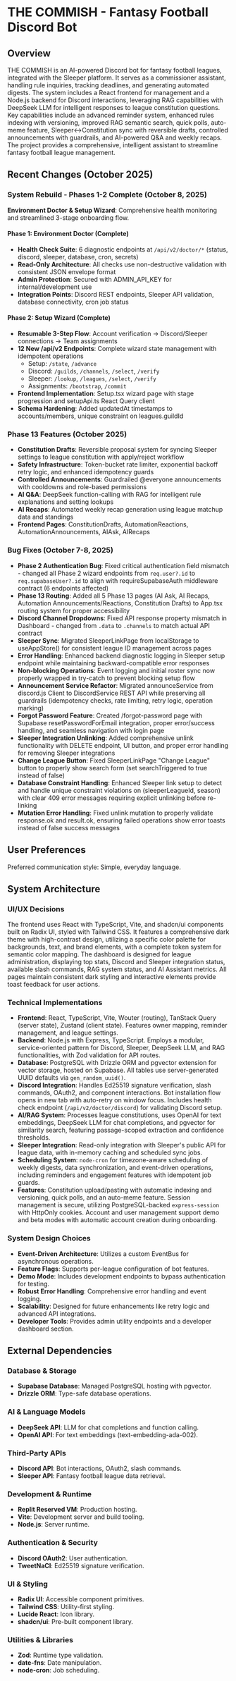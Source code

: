 # THE COMMISH - Fantasy Football Discord Bot

## Overview
THE COMMISH is an AI-powered Discord bot for fantasy football leagues, integrated with the Sleeper platform. It serves as a commissioner assistant, handling rule inquiries, tracking deadlines, and generating automated digests. The system includes a React frontend for management and a Node.js backend for Discord interactions, leveraging RAG capabilities with DeepSeek LLM for intelligent responses to league constitution questions. Key capabilities include an advanced reminder system, enhanced rules indexing with versioning, improved RAG semantic search, quick polls, auto-meme feature, Sleeper↔Constitution sync with reversible drafts, controlled announcements with guardrails, and AI-powered Q&A and weekly recaps. The project provides a comprehensive, intelligent assistant to streamline fantasy football league management.

## Recent Changes (October 2025)

### System Rebuild - Phases 1-2 Complete (October 8, 2025)
**Environment Doctor & Setup Wizard**: Comprehensive health monitoring and streamlined 3-stage onboarding flow.

#### Phase 1: Environment Doctor (Complete)
- **Health Check Suite**: 6 diagnostic endpoints at `/api/v2/doctor/*` (status, discord, sleeper, database, cron, secrets)
- **Read-Only Architecture**: All checks use non-destructive validation with consistent JSON envelope format
- **Admin Protection**: Secured with ADMIN_API_KEY for internal/development use
- **Integration Points**: Discord REST endpoints, Sleeper API validation, database connectivity, cron job status

#### Phase 2: Setup Wizard (Complete)
- **Resumable 3-Step Flow**: Account verification → Discord/Sleeper connections → Team assignments
- **12 New /api/v2 Endpoints**: Complete wizard state management with idempotent operations
  - Setup: `/state`, `/advance`
  - Discord: `/guilds`, `/channels`, `/select`, `/verify`
  - Sleeper: `/lookup`, `/leagues`, `/select`, `/verify`
  - Assignments: `/bootstrap`, `/commit`
- **Frontend Implementation**: Setup.tsx wizard page with stage progression and setupApi.ts React Query client
- **Schema Hardening**: Added updatedAt timestamps to accounts/members, unique constraint on leagues.guildId

### Phase 13 Features (October 2025)
- **Constitution Drafts**: Reversible proposal system for syncing Sleeper settings to league constitution with apply/reject workflow
- **Safety Infrastructure**: Token-bucket rate limiter, exponential backoff retry logic, and enhanced idempotency guards
- **Controlled Announcements**: Guardrailed @everyone announcements with cooldowns and role-based permissions
- **AI Q&A**: DeepSeek function-calling with RAG for intelligent rule explanations and setting lookups
- **AI Recaps**: Automated weekly recap generation using league matchup data and standings
- **Frontend Pages**: ConstitutionDrafts, AutomationReactions, AutomationAnnouncements, AIAsk, AIRecaps

### Bug Fixes (October 7-8, 2025)
- **Phase 2 Authentication Bug**: Fixed critical authentication field mismatch - changed all Phase 2 wizard endpoints from `req.user?.id` to `req.supabaseUser?.id` to align with requireSupabaseAuth middleware contract (6 endpoints affected)
- **Phase 13 Routing**: Added all 5 Phase 13 pages (AI Ask, AI Recaps, Automation Announcements/Reactions, Constitution Drafts) to App.tsx routing system for proper accessibility
- **Discord Channel Dropdowns**: Fixed API response property mismatch in Dashboard - changed from `.data` to `.channels` to match actual API contract
- **Sleeper Sync**: Migrated SleeperLinkPage from localStorage to useAppStore() for consistent league ID management across pages
- **Error Handling**: Enhanced backend diagnostic logging in Sleeper setup endpoint while maintaining backward-compatible error responses
- **Non-blocking Operations**: Event logging and initial roster sync now properly wrapped in try-catch to prevent blocking setup flow
- **Announcement Service Refactor**: Migrated announceService from discord.js Client to DiscordService REST API while preserving all guardrails (idempotency checks, rate limiting, retry logic, operation marking)
- **Forgot Password Feature**: Created /forgot-password page with Supabase resetPasswordForEmail integration, proper error/success handling, and seamless navigation with login page
- **Sleeper Integration Unlinking**: Added comprehensive unlink functionality with DELETE endpoint, UI button, and proper error handling for removing Sleeper integrations
- **Change League Button**: Fixed SleeperLinkPage "Change League" button to properly show search form (set searchTriggered to true instead of false)
- **Database Constraint Handling**: Enhanced Sleeper link setup to detect and handle unique constraint violations on (sleeperLeagueId, season) with clear 409 error messages requiring explicit unlinking before re-linking
- **Mutation Error Handling**: Fixed unlink mutation to properly validate response.ok and result.ok, ensuring failed operations show error toasts instead of false success messages

## User Preferences
Preferred communication style: Simple, everyday language.

## System Architecture

### UI/UX Decisions
The frontend uses React with TypeScript, Vite, and shadcn/ui components built on Radix UI, styled with Tailwind CSS. It features a comprehensive dark theme with high-contrast design, utilizing a specific color palette for backgrounds, text, and brand elements, with a complete token system for semantic color mapping. The dashboard is designed for league administration, displaying top stats, Discord and Sleeper integration status, available slash commands, RAG system status, and AI Assistant metrics. All pages maintain consistent dark styling and interactive elements provide toast feedback for user actions.

### Technical Implementations
- **Frontend**: React, TypeScript, Vite, Wouter (routing), TanStack Query (server state), Zustand (client state). Features owner mapping, reminder management, and league settings.
- **Backend**: Node.js with Express, TypeScript. Employs a modular, service-oriented pattern for Discord, Sleeper, DeepSeek LLM, and RAG functionalities, with Zod validation for API routes.
- **Database**: PostgreSQL with Drizzle ORM and pgvector extension for vector storage, hosted on Supabase. All tables use server-generated UUID defaults via `gen_random_uuid()`.
- **Discord Integration**: Handles Ed25519 signature verification, slash commands, OAuth2, and component interactions. Bot installation flow opens in new tab with auto-retry on window focus. Includes health check endpoint (`/api/v2/doctor/discord`) for validating Discord setup.
- **AI/RAG System**: Processes league constitutions, uses OpenAI for text embeddings, DeepSeek LLM for chat completions, and pgvector for similarity search, featuring passage-scoped extraction and confidence thresholds.
- **Sleeper Integration**: Read-only integration with Sleeper's public API for league data, with in-memory caching and scheduled sync jobs.
- **Scheduling System**: `node-cron` for timezone-aware scheduling of weekly digests, data synchronization, and event-driven operations, including reminders and engagement features with idempotent job guards.
- **Features**: Constitution upload/pasting with automatic indexing and versioning, quick polls, and an auto-meme feature. Session management is secure, utilizing PostgreSQL-backed `express-session` with HttpOnly cookies. Account and user management support demo and beta modes with automatic account creation during onboarding.

### System Design Choices
- **Event-Driven Architecture**: Utilizes a custom EventBus for asynchronous operations.
- **Feature Flags**: Supports per-league configuration of bot features.
- **Demo Mode**: Includes development endpoints to bypass authentication for testing.
- **Robust Error Handling**: Comprehensive error handling and event logging.
- **Scalability**: Designed for future enhancements like retry logic and advanced API integrations.
- **Developer Tools**: Provides admin utility endpoints and a developer dashboard section.

## External Dependencies

### Database & Storage
- **Supabase Database**: Managed PostgreSQL hosting with pgvector.
- **Drizzle ORM**: Type-safe database operations.

### AI & Language Models
- **DeepSeek API**: LLM for chat completions and function calling.
- **OpenAI API**: For text embeddings (text-embedding-ada-002).

### Third-Party APIs
- **Discord API**: Bot interactions, OAuth2, slash commands.
- **Sleeper API**: Fantasy football league data retrieval.

### Development & Runtime
- **Replit Reserved VM**: Production hosting.
- **Vite**: Development server and build tooling.
- **Node.js**: Server runtime.

### Authentication & Security
- **Discord OAuth2**: User authentication.
- **TweetNaCl**: Ed25519 signature verification.

### UI & Styling
- **Radix UI**: Accessible component primitives.
- **Tailwind CSS**: Utility-first styling.
- **Lucide React**: Icon library.
- **shadcn/ui**: Pre-built component library.

### Utilities & Libraries
- **Zod**: Runtime type validation.
- **date-fns**: Date manipulation.
- **node-cron**: Job scheduling.